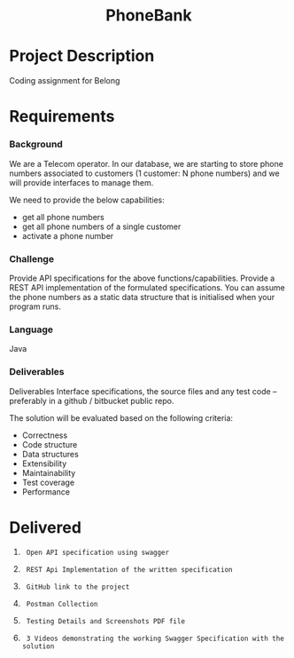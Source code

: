 <h1 align="center">PhoneBank</h1>

# Project Description

Coding assignment for Belong

# Requirements


<h3 align="left">Background</h3>
We are a Telecom operator. In our database, we are starting to store phone numbers
associated to customers (1 customer: N phone numbers) and we will provide
interfaces to manage them.


We need to provide the below capabilities:
- get all phone numbers
- get all phone numbers of a single customer
- activate a phone number



<h3 align="left">Challenge</h3>
Provide API specifications for the above functions/capabilities.
Provide a REST API implementation of the formulated specifications.
You can assume the phone numbers as a static data structure that is initialised when
your program runs.

<h3 align="left">Language</h3>
Java

<h3 align="left">Deliverables</h3>
Deliverables
Interface specifications, the source files and any test code – preferably in a github /
bitbucket public repo.


The solution will be evaluated based on the following criteria:
- Correctness
- Code structure
- Data structures
- Extensibility
- Maintainability
- Test coverage
- Performance





# Delivered


1.		Open API specification using swagger
2.		REST Api Implementation of the written specification
3.		GitHub link to the project 
4.		Postman Collection
5.		Testing Details and Screenshots PDF file
6.		3 Videos demonstrating the working Swagger Specification with the solution


